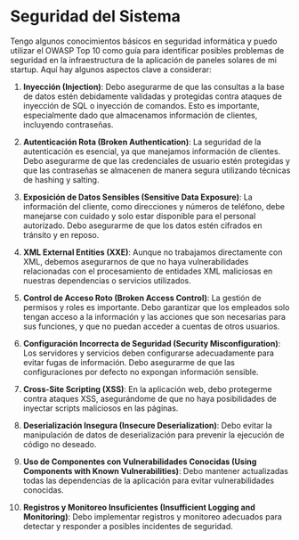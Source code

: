 # Seguridad del Sistema

Tengo algunos conocimientos básicos en seguridad informática y puedo utilizar el OWASP Top 10 como guía para identificar posibles problemas de seguridad en la infraestructura de la aplicación de paneles solares de mi startup. Aquí hay algunos aspectos clave a considerar:

1. **Inyección (Injection)**: Debo asegurarme de que las consultas a la base de datos estén debidamente validadas y protegidas contra ataques de inyección de SQL o inyección de comandos. Esto es importante, especialmente dado que almacenamos información de clientes, incluyendo contraseñas.

2. **Autenticación Rota (Broken Authentication)**: La seguridad de la autenticación es esencial, ya que manejamos información de clientes. Debo asegurarme de que las credenciales de usuario estén protegidas y que las contraseñas se almacenen de manera segura utilizando técnicas de hashing y salting.

3. **Exposición de Datos Sensibles (Sensitive Data Exposure)**: La información del cliente, como direcciones y números de teléfono, debe manejarse con cuidado y solo estar disponible para el personal autorizado. Debo asegurarme de que los datos estén cifrados en tránsito y en reposo.

4. **XML External Entities (XXE)**: Aunque no trabajamos directamente con XML, debemos asegurarnos de que no haya vulnerabilidades relacionadas con el procesamiento de entidades XML maliciosas en nuestras dependencias o servicios utilizados.

5. **Control de Acceso Roto (Broken Access Control)**: La gestión de permisos y roles es importante. Debo garantizar que los empleados solo tengan acceso a la información y las acciones que son necesarias para sus funciones, y que no puedan acceder a cuentas de otros usuarios.

6. **Configuración Incorrecta de Seguridad (Security Misconfiguration)**: Los servidores y servicios deben configurarse adecuadamente para evitar fugas de información. Debo asegurarme de que las configuraciones por defecto no expongan información sensible.

7. **Cross-Site Scripting (XSS)**: En la aplicación web, debo protegerme contra ataques XSS, asegurándome de que no haya posibilidades de inyectar scripts maliciosos en las páginas.

8. **Deserialización Insegura (Insecure Deserialization)**: Debo evitar la manipulación de datos de deserialización para prevenir la ejecución de código no deseado.

9. **Uso de Componentes con Vulnerabilidades Conocidas (Using Components with Known Vulnerabilities)**: Debo mantener actualizadas todas las dependencias de la aplicación para evitar vulnerabilidades conocidas.

10. **Registros y Monitoreo Insuficientes (Insufficient Logging and Monitoring)**: Debo implementar registros y monitoreo adecuados para detectar y responder a posibles incidentes de seguridad.

